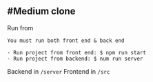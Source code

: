 #Medium clone
---
Run from
```
You must run both front end & back end

- Run project from front end: $ npm run start
- Run project from backend: $ num run server

```

Backend in `/server`
Frontend in `/src`